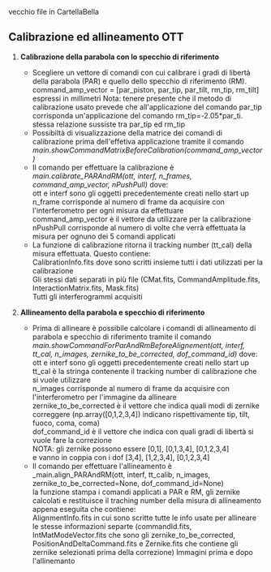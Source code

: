 vecchio file in CartellaBella

## Calibrazione ed allineamento OTT ##
 1) __Calibrazione della parabola con lo specchio di riferimento__
    - Scegliere un vettore di comandi con cui calibrare i gradi di libertà della parabola (PAR) e quello dello specchio di riferimento (RM).
 		  command_amp_vector = [par_piston, par_tip, par_tilt, rm_tip, rm_tilt] espressi in millimetri
 	    Nota: tenere presente che il metodo di calibrazione usato prevede che all'applicazione del comando par_tip corrisponda un'applicazione del comando rm_tip=-2.05*par_ti.
 		    stessa relazione sussiste tra par_tip ed rm_tip
    - Possibiltà di visualizzazione della matrice dei comandi di calibrazione prima dell'effetiva applicazione tramite il comando
 		  _main.showCommandMatrixBeforeCalibration(command_amp_vector)_
    - Il comando per effettuare la calibrazione è _main.calibrate_PARAndRM(ott, interf, n_frames, command_amp_vector, nPushPull)_ dove:  
      ott e interf sono gli oggetti precedentemente creati nello start up  
      n_frame corrisponde al numero di frame da acquisire con l'interferometro per ogni misura da effettuare  
      command_amp_vector è il vettore da utilizzare per la calibrazione  
      nPushPull corrisponde al numero di volte che verrà effettuata la misura per ognuno dei 5 comandi applicati
    - La funzione di calibrazione ritorna il tracking number (tt_cal) della misura effettuata. Questo contiene:  
      CalibrationInfo.fits dove sono scritti insieme tutti i dati utilizzati per la calibrazione  
      Gli stessi dati separati in più file (CMat.fits, CommandAmplitude.fits, InteractionMatrix.fits, Mask.fits)  
      Tutti gli interferogrammi acquisiti

 2) __Allineamento della parabola e specchio di riferimento__
 	- Prima di allineare è possibile calcolare i comandi di allineamento di parabola e specchio di riferimento tramite il comando
 		_main.showCommandForParAndRmBeforeAlignement(ott, interf, tt_cal, n_images, zernike_to_be_corrected, dof_command_id)_ dove:  
 		ott e interf sono gli oggetti precedentemente creati nello start up  
 		tt_cal è la stringa contenente il tracking number di calibrazione che si vuole utilizzare  
 		n_images corrisponde al numero di frame da acquisire con l'interferometro per l'immagine da allineare  
 		zernike_to_be_corrected è il vettore che indica quali modi di zernike correggere (np.array([0,1,2,3,4]) indicano rispettivamente tip, tilt, fuoco, coma, coma)  
 		dof_command_id è il vettore che indica con quali gradi di libertà si vuole fare la correzione  
 		NOTA: gli zernike possono essere [0,1], [0,1,3,4], [0,1,2,3,4]  
 			e vanno in coppia con i dof [3,4], [1,2,3,4], [0,1,2,3,4]
    - Il comando per effettuare l'allineamento è _main.align_PARAndRM(ott, interf, tt_calib, n_images, zernike_to_be_corrected=None, dof_command_id=None)  
    	la funzione stampa i comandi applicati a PAR e RM, gli zernike calcolati e restituisce il traching number della misura di allineamento appena eseguita
    	che contiene:  
    	AlignmentInfo.fits in cui sono scritte tutte le info usate per allineare  
    	le stesse informazioni separte (commandId.fits, IntMatModeVector.fits che sono gli zernike_to_be_corrected, PositionAndDeltaCommand.fits 
    	e Zernike.fits che contiene gli zernike selezionati prima della correzione)
    	Immagini prima e dopo l'allinemanto
 
 	
